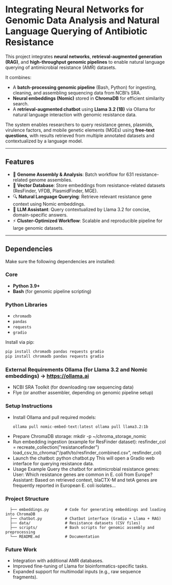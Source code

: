 # Integrating Neural Networks for Genomic Data Analysis and Natural Language Querying of Antibiotic Resistance

This project integrates **neural networks**, **retrieval-augmented generation (RAG)**, and **high-throughput genomic pipelines** to enable natural language querying of antimicrobial resistance (AMR) datasets.  

It combines:  
- A **batch-processing genomic pipeline** (Bash, Python) for ingesting, cleaning, and assembling sequencing data from NCBI’s SRA.  
- **Neural embeddings (Nomic)** stored in **ChromaDB** for efficient similarity search.  
- A **retrieval-augmented chatbot** using **Llama 3.2 (1B)** via Ollama for natural language interaction with genomic resistance data.  

The system enables researchers to query resistance genes, plasmids, virulence factors, and mobile genetic elements (MGEs) using **free-text questions**, with results retrieved from multiple annotated datasets and contextualized by a language model.  

---

## Features

- 🧬 **Genome Assembly & Analysis**: Batch workflow for 631 resistance-related genome assemblies.  
- 📂 **Vector Database**: Store embeddings from resistance-related datasets (ResFinder, VFDB, PlasmidFinder, MGE).  
- 🔍 **Natural Language Querying**: Retrieve relevant resistance gene context using Nomic embeddings.  
- 🤖 **LLM Assistant**: Query contextualized by Llama 3.2 for concise, domain-specific answers.  
- ⚡ **Cluster-Optimized Workflow**: Scalable and reproducible pipeline for large genomic datasets.  

---

## Dependencies

Make sure the following dependencies are installed:

### Core
- **Python 3.9+**  
- **Bash** (for genomic pipeline scripting)  

### Python Libraries
- `chromadb`  
- `pandas`  
- `requests`  
- `gradio`  

Install via pip:  
```bash
pip install chromadb pandas requests gradio
pip install chromadb pandas requests gradio 
```

### External Requirements Ollama (for Llama 3.2 and Nomic embeddings) → https://ollama.ai 
- NCBI SRA Toolkit (for downloading raw sequencing data)
- Flye (or another assembler, depending on genomic pipeline setup)

### Setup Instructions 
- Install Ollama and pull required models:
  ```bash
  ollama pull nomic-embed-text:latest ollama pull llama3.2:1b
  ```
- Prepare ChromaDB storage: mkdir -p ~/chroma_storage_nomic
- Run embedding ingestion (example for ResFinder dataset): resfinder_col = recreate_collection("resistancefinder") load_csv_to_chroma("/path/to/resfinder_combined.csv", resfinder_col)
- Launch the chatbot: python chatbot.py This will open a Gradio web interface for querying resistance data.
- Usage Example Query the chatbot for antimicrobial resistance genes: User: Which resistance genes are common in E. coli from Europe? Assistant: Based on retrieved context, blaCTX-M and tetA genes are frequently reported in European E. coli isolates...
### Project Structure

      ├── embeddings.py       # Code for generating embeddings and loading into ChromaDB
      ├── chatbot.py          # Chatbot interface (Gradio + Llama + RAG)
      ├── data/               # Resistance datasets (CSV files)
      ├── scripts/            # Bash scripts for genomic assembly and preprocessing
      └── README.md           # Documentation


### Future Work
- Integration with additional AMR databases.
- Improved fine-tuning of Llama for bioinformatics-specific tasks.
- Expanded support for multimodal inputs (e.g., raw sequence fragments). 
